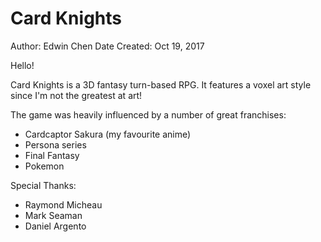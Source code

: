 # Card Knights

Author: Edwin Chen
Date Created: Oct 19, 2017

Hello!

Card Knights is a 3D fantasy turn-based RPG. 
It features a voxel art style since I'm not the greatest at art!

The game was heavily influenced by a number of great franchises:
- Cardcaptor Sakura (my favourite anime) 
- Persona series
- Final Fantasy
- Pokemon




Special Thanks:
- Raymond Micheau
- Mark Seaman
- Daniel Argento
